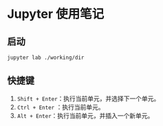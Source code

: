 # Jupyter 使用笔记
## 启动
```sh
jupyter lab ./working/dir
```

## 快捷键
1. `Shift + Enter`：执行当前单元，并选择下一个单元。
2. `Ctrl + Enter` ：执行当前单元。
3. `Alt + Enter`：执行当前单元，并插入一个新单元。

